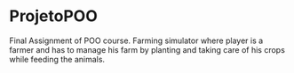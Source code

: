 # ProjetoPOO
Final Assignment of POO course. 
Farming simulator where player is a farmer and has to manage his farm by planting and taking care of his crops while feeding the animals.
